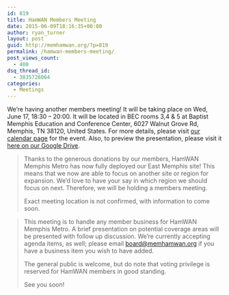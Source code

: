 ```yaml
---
id: 819
title: HamWAN Members Meeting
date: 2015-06-09T18:16:35+00:00
author: ryan_turner
layout: post
guid: http://memhamwan.org/?p=819
permalink: /hamwan-members-meeting/
post_views_count:
  - 408
dsq_thread_id:
  - 3835726064
categories:
  - Meetings
---
```

We&#8217;re having another members meeting! It will be taking place on Wed, June 17, 18:30 – 20:00. It will be located in BEC rooms 3,4 & 5 at Baptist Memphis Education and Conference Center, 6027 Walnut Grove Rd, Memphis, TN 38120, United States. For more details, please visit [our calendar page](https://www.google.com/calendar/event?eid=NTBzdmd2M2w4Mzgzb29nbmJuN3BoMjMyNTAgbWVtaGFtd2FuLm9yZ19vZXFyczdvbXUwMjBibGZ1aHIxZ2RsbHRxNEBn&ctz=America/Chicago) for the event. Also, to preview the presentation, please visit it [here on our Google Drive](https://docs.google.com/presentation/d/17uMby9fC0K2MYr2xUQUwlls4oim7mtf23PneuUTr4m0/edit?usp=sharing).

> Thanks to the generous donations by our members, HamWAN Memphis Metro has now fully deployed our East Memphis site! This means that we now are able to focus on another site or region for expansion. We&#8217;d love to have your say in which region we should focus on next. Therefore, we will be holding a members meeting.
> 
> Exact meeting location is not confirmed, with information to come soon.
  
> This meeting is to handle any member business for HamWAN Memphis Metro. A brief presentation on potential coverage areas will be presented with follow up discussion. We&#8217;re currently accepting agenda items, as well; please email board@memhamwan.org if you have a business item you wish to have added.
> 
> The general public is welcome, but do note that voting privilege is reserved for HamWAN members in good standing.
> 
> See you soon!